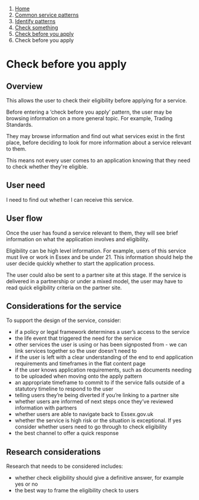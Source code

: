 1.  [Home](/docs/core/contents)
2.	[Common service patterns](/docs/core/common-service-patterns/overview)
3.  [Identify patterns](/docs/documentation/core/common-service-patterns/identify-patterns)
4.  [Check something](docs/documentation/core/common-service-patterns/service-patterns/check-something/overview)
5.  [Check before you apply](/docs/core/common-service-patterns/service-patterns/check-something/check-before-you-apply/overview)
6.  Check before you apply

# Check before you apply

## Overview

This allows the user to check their eligibility before applying for a service.

Before entering a ‘check before you apply’ pattern, the user may be browsing information on a more general topic. For example, Trading Standards.

They may browse information and find out what services exist in the first place, before deciding to look for more information about a service relevant to them.

This means not every user comes to an application knowing that they need to check whether they're eligible.

## User need

I need to find out whether I can receive this service.

## User flow

Once the user has found a service relevant to them, they will see brief information on what the application involves and eligibility.

Eligibility can be high level information. For example, users of this service must live or work in Essex and be under 21. This information should help the user decide quickly whether to start the application process.

The user could also be sent to a partner site at this stage. If the service is delivered in a partnership or under a mixed model, the user may have to read quick eligibility criteria on the partner site.

## Considerations for the service

To support the design of the service, consider:

* if a policy or legal framework determines a user’s access to the service
* the life event that triggered the need for the service
* other services the user is using or has been signposted from - we can link services together so the user doesn't need to
* if the user is left with a clear understanding of the end to end application requirements and timeframes in the flat content page
* if the user knows application requirements, such as documents needing to be uploaded when moving onto the apply pattern
* an appropriate timeframe to commit to if the service falls outside of a statutory timeline to respond to the user
* telling users they’re being diverted if you’re linking to a partner site
* whether users are informed of next steps once they’ve reviewed information with partners
* whether users are able to navigate back to Essex.gov.uk
* whether the service is high risk or the situation is exceptional. If yes consider whether users need to go through to check eligibility
* the best channel to offer a quick response

## Research considerations

Research that needs to be considered includes:

* whether check eligibility should give a definitive answer, for example yes or no
* the best way to frame the eligibility check to users
